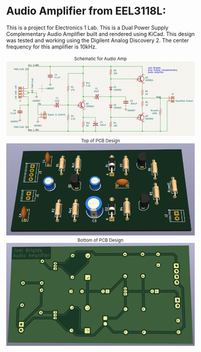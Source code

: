 # Audio Amplifier from EEL3118L:

This is a project for Electronics 1 Lab. This is a Dual Power Supply Complementary Audio Amplifier built and 
rendered using KiCad. This design was tested and working using the Digilent Analog Discovery 2. The center frequency for this amplifier is 10kHz.

<div align="center">

<small>
    Schematic for Audio Amp<br>
</small>
<img src="./assets/Schematic.png" alt="Tutorial Schematic" width="600"/>

</div>

<div align="center">

<small>
    Top of PCB Design<br>
</small>
<img src="./assets/Top.png" alt="PCB Top" width="600"/>

</div>

<div align="center">

<small>
    Bottom of PCB Design<br>
</small>
<img src="./assets/Bottom.png" alt="PCB Bottom" width="600"/>

</div>